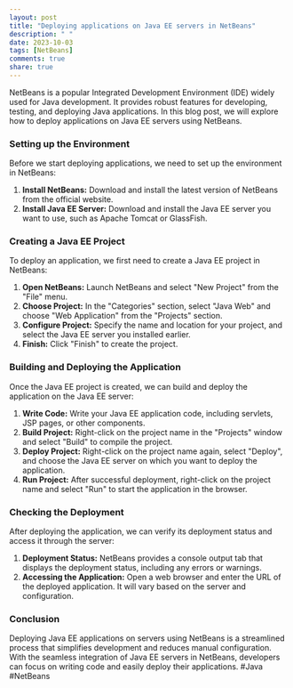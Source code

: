 ```yaml
---
layout: post
title: "Deploying applications on Java EE servers in NetBeans"
description: " "
date: 2023-10-03
tags: [NetBeans]
comments: true
share: true
---
```


NetBeans is a popular Integrated Development Environment (IDE) widely used for Java development. It provides robust features for developing, testing, and deploying Java applications. In this blog post, we will explore how to deploy applications on Java EE servers using NetBeans.

### Setting up the Environment

Before we start deploying applications, we need to set up the environment in NetBeans:

1. **Install NetBeans:** Download and install the latest version of NetBeans from the official website.
2. **Install Java EE Server:** Download and install the Java EE server you want to use, such as Apache Tomcat or GlassFish.

### Creating a Java EE Project

To deploy an application, we first need to create a Java EE project in NetBeans:

1. **Open NetBeans:** Launch NetBeans and select "New Project" from the "File" menu.
2. **Choose Project:** In the "Categories" section, select "Java Web" and choose "Web Application" from the "Projects" section.
3. **Configure Project:** Specify the name and location for your project, and select the Java EE server you installed earlier.
4. **Finish:** Click "Finish" to create the project.

### Building and Deploying the Application

Once the Java EE project is created, we can build and deploy the application on the Java EE server:

1. **Write Code:** Write your Java EE application code, including servlets, JSP pages, or other components.
2. **Build Project:** Right-click on the project name in the "Projects" window and select "Build" to compile the project.
3. **Deploy Project:** Right-click on the project name again, select "Deploy", and choose the Java EE server on which you want to deploy the application.
4. **Run Project:** After successful deployment, right-click on the project name and select "Run" to start the application in the browser.

### Checking the Deployment

After deploying the application, we can verify its deployment status and access it through the server:

1. **Deployment Status:** NetBeans provides a console output tab that displays the deployment status, including any errors or warnings.
2. **Accessing the Application:** Open a web browser and enter the URL of the deployed application. It will vary based on the server and configuration.

### Conclusion

Deploying Java EE applications on servers using NetBeans is a streamlined process that simplifies development and reduces manual configuration. With the seamless integration of Java EE servers in NetBeans, developers can focus on writing code and easily deploy their applications. #Java #NetBeans
